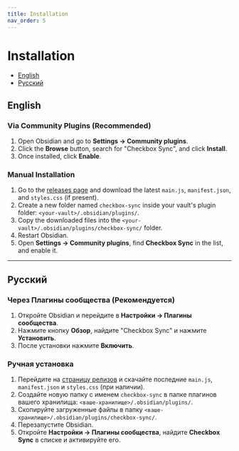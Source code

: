 ```yaml
---
title: Installation
nav_order: 5
---
```

# Installation

- [English](#english)
- [Русский](#русский)

## English

### Via Community Plugins (Recommended)
1. Open Obsidian and go to **Settings → Community plugins**.
2. Click the **Browse** button, search for "Checkbox Sync", and click **Install**.
3. Once installed, click **Enable**.

### Manual Installation
1. Go to the [releases page](https://github.com/groldsf/obsidian_check_plugin/releases) and download the latest `main.js`, `manifest.json`, and `styles.css` (if present).
2. Create a new folder named `checkbox-sync` inside your vault's plugin folder: `<your-vault>/.obsidian/plugins/`.
3. Copy the downloaded files into the `<your-vault>/.obsidian/plugins/checkbox-sync/` folder.
4. Restart Obsidian.
5. Open **Settings → Community plugins**, find **Checkbox Sync** in the list, and enable it.

---

## Русский

### Через Плагины сообщества (Рекомендуется)
1. Откройте Obsidian и перейдите в **Настройки → Плагины сообщества**.
2. Нажмите кнопку **Обзор**, найдите "Checkbox Sync" и нажмите **Установить**.
3. После установки нажмите **Включить**.

### Ручная установка
1. Перейдите на [страницу релизов](https://github.com/groldsf/obsidian_check_plugin/releases) и скачайте последние `main.js`, `manifest.json` и `styles.css` (при наличии).
2. Создайте новую папку с именем `checkbox-sync` в папке плагинов вашего хранилища: `<ваше-хранилище>/.obsidian/plugins/`.
3. Скопируйте загруженные файлы в папку `<ваше-хранилище>/.obsidian/plugins/checkbox-sync/`.
4. Перезапустите Obsidian.
5. Откройте **Настройки → Плагины сообщества**, найдите **Checkbox Sync** в списке и активируйте его.